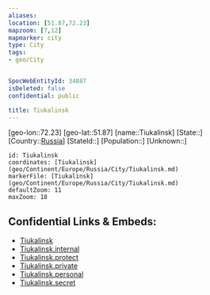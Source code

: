 ```yaml
---
aliases: 
location: [51.87,72.23]
mapzoom: [7,12] 
mapmarker: city 
type: City
tags:
- geo/City


SpocWebEntityId: 34887
isDeleted: false
confidential: public

title: Tiukalinsk
---
```

[geo-lon::72.23]
[geo-lat::51.87]
[name::Tiukalinsk]
[State::]
[Country::[Russia](geo/Continent/Europe/Russia.md)]
[StateId::]
[Population::]
[Unknown::]


```leaflet
id: Tiukalinsk
coordinates: [Tiukalinsk](geo/Continent/Europe/Russia/City/Tiukalinsk.md)
markerFile: [Tiukalinsk](geo/Continent/Europe/Russia/City/Tiukalinsk.md)
defaultZoom: 11 
maxZoom: 18
```


## Confidential Links & Embeds: 
- [Tiukalinsk](../../../../../../_public/geo/Continent/Europe/Russia/City/Tiukalinsk.md) 
- [Tiukalinsk.internal](../../../../../../_internal/geo/Continent/Europe/Russia/City/Tiukalinsk.internal.md) 
- [Tiukalinsk.protect](../../../../../../_protect/geo/Continent/Europe/Russia/City/Tiukalinsk.protect.md) 
- [Tiukalinsk.private](../../../../../../_private/geo/Continent/Europe/Russia/City/Tiukalinsk.private.md) 
- [Tiukalinsk.personal](../../../../../../_personal/geo/Continent/Europe/Russia/City/Tiukalinsk.personal.md) 
- [Tiukalinsk.secret](../../../../../../_secret/geo/Continent/Europe/Russia/City/Tiukalinsk.secret.md) 
